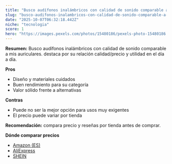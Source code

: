 ```yaml
---
title: "Busco audífonos inalámbricos con calidad de sonido comparable a mis auriculares."
slug: "busco-audifonos-inalambricos-con-calidad-de-sonido-comparable-a-mis-auriculares"
date: "2025-10-07T06:32:18.442Z"
niche: "tecnologia"
score: 1
hero: "https://images.pexels.com/photos/15480186/pexels-photo-15480186.jpeg?auto=compress&cs=tinysrgb&fit=crop&h=627&w=1200&auto=compress&cs=tinysrgb&w=1200&h=675&fit=crop"
---
```


**Resumen:** Busco audífonos inalámbricos con calidad de sonido comparable a mis auriculares. destaca por su relación calidad/precio y utilidad en el día a día.

**Pros**
- Diseño y materiales cuidados
- Buen rendimiento para su categoría
- Valor sólido frente a alternativas

**Contras**
- Puede no ser la mejor opción para usos muy exigentes
- El precio puede variar por tienda

**Recomendación:** compara precio y reseñas por tienda antes de comprar.

**Dónde comparar precios**
- [Amazon (ES)](https://www.amazon.es/s?k=Busco%20aud%C3%ADfonos%20inal%C3%A1mbricos%20con%20calidad%20de%20sonido%20comparable%20a%20mis%20auriculares.&tag=teknovashop25-21)
- [AliExpress](https://www.aliexpress.com/wholesale?SearchText=Busco%20aud%C3%ADfonos%20inal%C3%A1mbricos%20con%20calidad%20de%20sonido%20comparable%20a%20mis%20auriculares.)
- [SHEIN](https://www.shein.com/pdsearch/Busco%20aud%C3%ADfonos%20inal%C3%A1mbricos%20con%20calidad%20de%20sonido%20comparable%20a%20mis%20auriculares.)